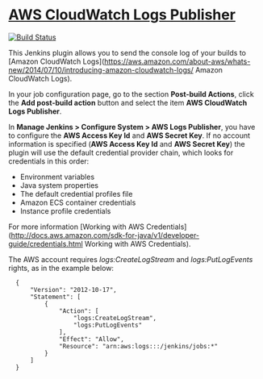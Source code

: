 # [AWS CloudWatch Logs Publisher](https://wiki.jenkins-ci.org/display/JENKINS/AWS+CloudWatch+Logs+Publisher+Plugin)
[![Build Status](https://jenkins.ci.cloudbees.com/buildStatus/icon?job=plugins/aws-cloudwatch-logs-publisher-plugin)](https://jenkins.ci.cloudbees.com/job/plugins/job/aws-cloudwatch-logs-publisher-plugin/)

This Jenkins plugin allows you to send the console log of your builds to [Amazon CloudWatch Logs](https://aws.amazon.com/about-aws/whats-new/2014/07/10/introducing-amazon-cloudwatch-logs/ Amazon CloudWatch Logs).

In your job configuration page, go to the section **Post-build Actions**,
 click the **Add post-build action** button and select the item **AWS CloudWatch Logs Publisher**.


In **Manage Jenkins > Configure System > AWS Logs Publisher**, you have to configure the **AWS Access Key Id** and **AWS Secret Key**.
If no account information is specified (**AWS Access Key Id** and **AWS Secret Key**) the plugin will use the default credential provider chain, which looks for credentials in this order:
- Environment variables
- Java system properties
- The default credential profiles file
- Amazon ECS container credentials
- Instance profile credentials

For more information [Working with AWS Credentials](http://docs.aws.amazon.com/sdk-for-java/v1/developer-guide/credentials.html Working with AWS Credentials).

The AWS account requires *logs:CreateLogStream* and *logs:PutLogEvents* rights, as in the example below:
~~~~
  {
      "Version": "2012-10-17",
      "Statement": [
          {
              "Action": [
                  "logs:CreateLogStream",
                  "logs:PutLogEvents"
              ],
              "Effect": "Allow",
              "Resource": "arn:aws:logs:::/jenkins/jobs:*"
          }
      ]
  }
~~~~


